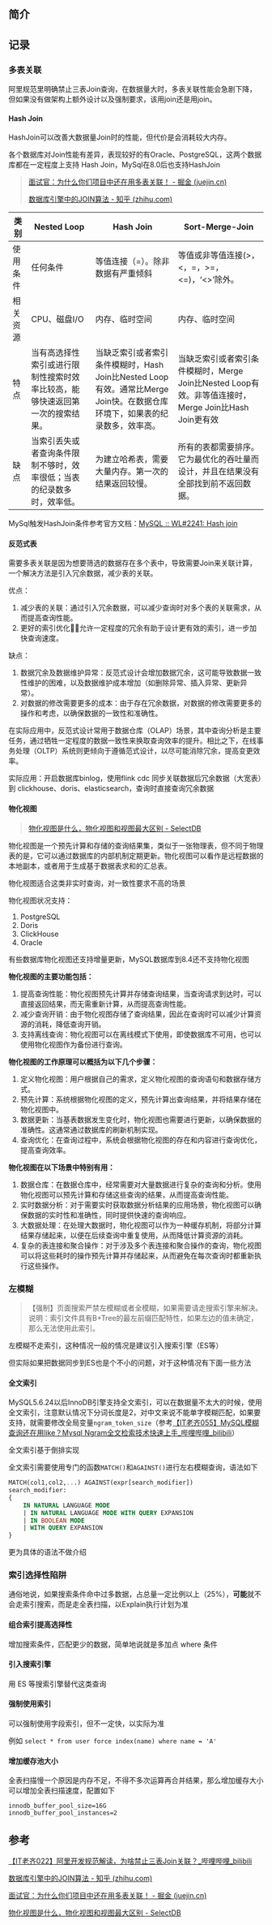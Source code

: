 ## 简介

## 记录

### 多表关联

阿里规范里明确禁止三表Join查询，在数据量大时，多表关联性能会急剧下降，但如果没有做架构上额外设计以及强制要求，该用join还是用join。

#### Hash Join

HashJoin可以改善大数据量Join时的性能，但代价是会消耗较大内存。

各个数据库对Join性能有差异，表现较好的有Oracle、PostgreSQL，这两个数据库都在一定程度上支持 Hash Join，MySql在8.0后也支持HashJoin

> [面试官：为什么你们项目中还在用多表关联！ - 掘金 (juejin.cn)](https://juejin.cn/post/7387626171158675466?searchId=20240706232710DFD0ED9FA028880CE6F5)
>
> [数据库引擎中的JOIN算法 - 知乎 (zhihu.com)](https://zhuanlan.zhihu.com/p/663520935)

| 类别     | Nested Loop                                                  | Hash Join                                                    | Sort-Merge-Join                                              |
| -------- | ------------------------------------------------------------ | ------------------------------------------------------------ | ------------------------------------------------------------ |
| 使用条件 | 任何条件                                                     | 等值连接（=）。除非数据有严重倾斜                            | 等值或非等值连接(>，<，=，>=，<=)，‘<>’除外。                |
| 相关资源 | CPU、磁盘I/O                                                 | 内存、临时空间                                               | 内存、临时空间                                               |
| 特点     | 当有高选择性索引或进行限制性搜索时效率比较高，能够快速返回第一次的搜索结果。 | 当缺乏索引或者索引条件模糊时，Hash Join比Nested Loop有效。通常比Merge Join快。在数据仓库环境下，如果表的纪录数多，效率高。 | 当缺乏索引或者索引条件模糊时，Merge Join比Nested Loop有效。非等值连接时，Merge Join比Hash Join更有效 |
| 缺点     | 当索引丢失或者查询条件限制不够时，效率很低；当表的纪录数多时，效率低。 | 为建立哈希表，需要大量内存。第一次的结果返回较慢。           | 所有的表都需要排序。它为最优化的吞吐量而设计，并且在结果没有全部找到前不返回数据。 |

MySql触发HashJoin条件参考官方文档：[MySQL :: WL#2241: Hash join](https://dev.mysql.com/worklog/task/?id=2241)

#### 反范式表

需要多表关联是因为想要筛选的数据存在多个表中，导致需要Join来关联计算，一个解决方法是引入冗余数据，减少表的关联。

优点：

1. 减少表的关联：通过引入冗余数据，可以减少查询时对多个表的关联需求，从而提高查询性能。
2. 更好的索引优化：允许一定程度的冗余有助于设计更有效的索引，进一步加快查询速度。

缺点：
1. 数据冗余及数据维护异常：反范式设计会增加数据冗余，这可能导致数据一致性维护的困难，以及数据维护成本增加（如删除异常、插入异常、更新异常）。
2. 对数据的修改需要更多的成本：由于存在冗余数据，对数据的修改需要更多的操作和考虑，以确保数据的一致性和准确性。

在实际应用中，反范式设计常用于数据仓库（OLAP）场景，其中查询分析是主要任务，通过牺牲一定程度的数据一致性来换取查询效率的提升。相比之下，在线事务处理（OLTP）系统则更倾向于遵循范式设计，以尽可能消除冗余，提高变更效率。



实际应用：开启数据库binlog，使用flink cdc 同步关联数据后冗余数据（大宽表）到 clickhouse、doris、elasticsearch，查询时直接查询冗余数据

#### 物化视图

> [物化视图是什么，物化视图和视图最大区别 - SelectDB](https://www.selectdb.com/blog/476)

物化视图是一个预先计算和存储的查询结果集，类似于一张物理表，但不同于物理表的是，它可以通过数据库的内部机制定期更新。物化视图可以看作是远程数据的本地副本，或者用于生成基于数据表求和的汇总表。

物化视图适合这类非实时查询，对一致性要求不高的场景

物化视图状况支持：

1. PostgreSQL
2. Doris
3. ClickHouse
4. Oracle

有些数据库物化视图还支持增量更新，MySQL数据库到8.4还不支持物化视图

**物化视图的主要功能包括：**

1. 提高查询性能：物化视图预先计算并存储查询结果，当查询请求到达时，可以直接返回结果，而无需重新计算，从而提高查询性能。
2. 减少查询开销：由于物化视图存储了查询结果，因此在查询时可以减少计算资源的消耗，降低查询开销。
3. 支持离线查询：物化视图可以在离线模式下使用，即使数据库不可用，也可以使用物化视图作为备份进行查询。

**物化视图的工作原理可以概括为以下几个步骤：**

1. 定义物化视图：用户根据自己的需求，定义物化视图的查询语句和数据存储方式。
2. 预先计算：系统根据物化视图的定义，预先计算出查询结果，并将结果存储在物化视图中。
3. 数据更新：当基表数据发生变化时，物化视图也需要进行更新，以确保数据的准确性。这通常通过数据库的刷新机制实现。
4. 查询优化：在查询过程中，系统会根据物化视图的存在和内容进行查询优化，提高查询效率。

**物化视图在以下场景中特别有用：**

1. 数据仓库：在数据仓库中，经常需要对大量数据进行复杂的查询和分析。使用物化视图可以预先计算和存储这些查询的结果，从而提高查询性能。
2. 实时数据分析：对于需要实时获取数据分析结果的应用场景，物化视图可以确保数据的实时性和准确性，同时提供快速的查询响应。
3. 大数据处理：在处理大数据时，物化视图可以作为一种缓存机制，将部分计算结果存储起来，以便在后续查询中重复使用，从而降低计算资源的消耗。
4. 复杂的表连接和聚合操作：对于涉及多个表连接和聚合操作的查询，物化视图可以将这些耗时的操作预先计算并存储起来，从而避免在每次查询时都重新执行这些操作。

### 左模糊

> 【强制】页面搜索严禁左模糊或者全模糊，如果需要请走搜索引擎来解决。
> 说明：索引文件具有B+Tree的最左前缀匹配特性，如果左边的值未确定，那么无法使用此索引。

左模糊不走索引，这种情况一般的情况是建议引入搜索引擎（ES等）

但实际如果把数据同步到ES也是个不小的问题，对于这种情况有下面一些方法

#### 全文索引

MySQL5.6.24以后InnoDB引擎支持全文索引，可以在数据量不太大的时候，使用全文索引，注意默认情况下分词长度是2，对中文来说不能单字模糊匹配，如果要支持，就需要修改全局变量`ngram_token_size`（参考[【IT老齐055】MySQL模糊查询还在用like？Mysql Ngram全文检索技术快速上手_哔哩哔哩_bilibili](https://www.bilibili.com/video/BV1xv411G7Cv/?spm_id_from=333.788&vd_source=a7294b5d53441a33f427f8cd4d5333c2)）

全文索引基于倒排实现

全文索引需要使用专门的函数`MATCH()`和`AGAINST()`进行左右模糊查询，语法如下

```sql
MATCH(col1,col2,...) AGAINST(expr[search_modifier])
search_modifier:
{
    IN NATURAL LANGUAGE MODE
    | IN NATURAL LANGUAGE MODE WITH QUERY EXPANSION
    | IN BOOLEAN MODE
    | WITH QUERY EXPANSION
}
```

更为具体的语法不做介绍

### 索引选择性陷阱

通俗地说，如果搜索条件命中过多数据，占总量一定比例以上（25%），**可能**就不会走索引搜索，而是走全表扫描，以Explain执行计划为准

#### 组合索引提高选择性

增加搜索条件，匹配更少的数据，简单地说就是多加点 where 条件

#### 引入搜索引擎

用 ES 等搜索引擎替代这类查询

#### 强制使用索引

可以强制使用字段索引，但不一定快，以实际为准

例如 `select * from user force index(name) where name = 'A'`

#### 增加缓存池大小

全表扫描慢一个原因是内存不足，不得不多次运算再合并结果，那么增加缓存大小可以增加全表扫描速度，配置如下

```
innodb_buffer_pool_size=16G
innodb_buffer_pool_instances=2
```





## 参考

[【IT老齐022】阿里开发规范解读，为啥禁止三表Join关联？_哔哩哔哩_bilibili](https://www.bilibili.com/video/BV1GA411A7gJ/?spm_id_from=333.788&vd_source=a7294b5d53441a33f427f8cd4d5333c2)

[数据库引擎中的JOIN算法 - 知乎 (zhihu.com)](https://zhuanlan.zhihu.com/p/663520935)

[面试官：为什么你们项目中还在用多表关联！ - 掘金 (juejin.cn)](https://juejin.cn/post/7387626171158675466?searchId=20240706232710DFD0ED9FA028880CE6F5)

[物化视图是什么，物化视图和视图最大区别 - SelectDB](https://www.selectdb.com/blog/476)